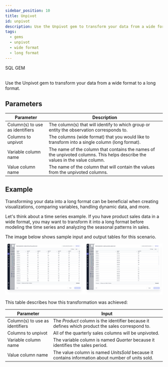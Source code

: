 ```yaml
---
sidebar_position: 10
title: Unpivot
id: unpivot
description: Use the Unpivot gem to transform your data from a wide format to a long format.
tags:
  - gems
  - unpivot
  - wide format
  - long format
---
```


<span class="badge">SQL GEM</span><br /><br />

Use the Unpivot gem to transform your data from a wide format to a long format.

## Parameters

| Parameter                       | Description                                                                                                                  |
| ------------------------------- | ---------------------------------------------------------------------------------------------------------------------------- |
| Column(s) to use as identifiers | The column(s) that will identify to which group or entity the observation corresponds to.                                    |
| Columns to unpivot              | The columns (wide format) that you would like to transform into a single column (long format).                               |
| Variable column name            | The name of the column that contains the names of the unpivoted columns. This helps describe the values in the value column. |
| Value column name               | The name of the column that will contain the values from the unpivoted columns.                                              |

## Example

Transforming your data into a long format can be beneficial when creating visualizations, comparing variables, handling dynamic data, and more.

Let's think about a time series example. If you have product sales data in a wide format, you may want to transform it into a long format before modeling the time series and analyzing the seasonal patterns in sales.

The image below shows sample input and output tables for this scenario.

![Wide and long formats of time series data](./img/unpivot-time-series.png)

This table describes how this transformation was achieved:

| Parameter                       | Input                                                                                             |
| ------------------------------- | ------------------------------------------------------------------------------------------------- |
| Column(s) to use as identifiers | The _Product_ column is the identifier because it defines which product the sales correspond to.  |
| Columns to unpivot              | All of the quarterly sales columns will be unpivoted.                                             |
| Variable column name            | The variable column is named _Quarter_ because it identifies the sales period.                    |
| Value column name               | The value column is named _UnitsSold_ because it contains information about number of units sold. |
